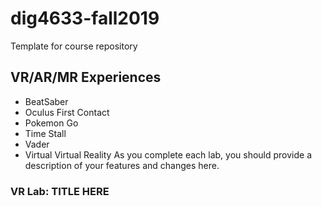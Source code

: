 # dig4633-fall2019
Template for course repository

## VR/AR/MR Experiences
+ BeatSaber
+ Oculus First Contact
+ Pokemon Go
+ Time Stall
+ Vader
+ Virtual Virtual Reality
As you complete each lab, you should provide a description of your features and changes here.

### VR Lab: TITLE HERE
